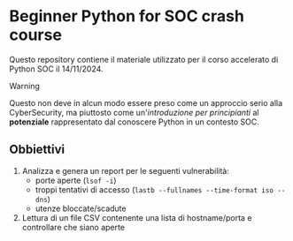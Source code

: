# Beginner Python for SOC crash course

Questo repository contiene il materiale utilizzato per il corso accelerato di Python SOC il 14/11/2024.

> [!WARNING]
> Questo non deve in alcun modo essere preso come un approccio serio alla CyberSecurity, ma piuttosto come un'*introduzione per principianti* al **potenziale** rappresentato dal conoscere Python in un contesto SOC.

## Obbiettivi

1. Analizza e genera un report per le seguenti vulnerabilità:
   - porte aperte (`lsof -i`)
   - troppi tentativi di accesso (`lastb --fullnames --time-format iso --dns`)
   - utenze bloccate/scadute
2. Lettura di un file CSV contenente una lista di hostname/porta e controllare che siano aperte
